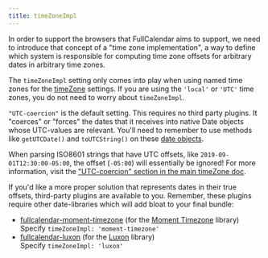 ```yaml
---
title: timeZoneImpl
---
```


In order to support the browsers that FullCalendar aims to support, we need to introduce that concept of a "time zone implementation", a way to define which system is responsible for computing time zone offsets for arbitrary dates in arbitrary time zones.

The `timeZoneImpl` setting only comes into play when using named time zones for the [timeZone](timeZone) settings. If you are using the `'local'` or `'UTC'` time zones, you do not need to worry about `timeZoneImpl`.

`"UTC-coercion"` is the default setting. This requires no third party plugins. It "coerces" or "forces" the dates that it receives into native Date objects whose UTC-values are relevant. You'll need to remember to use methods like `getUTCDate()` and `toUTCString()` on these [date objects](date-object).

When parsing ISO8601 strings that have UTC offsets, like `2019-09-01T12:30:00-05:00`, the offset (`-05:00`) will essentially be ignored! For more information, visit the ["UTC-coercion" section in the main timeZone doc](timeZone#UTC-coercion).

If you'd like a more proper solution that represents dates in their true offsets, third-party plugins are available to you. Remember, these plugins require other date-libraries which will add bloat to your final bundle:

- [fullcalendar-moment-timezone](moment-plugins#fullcalendar-moment-timezone) (for the [Moment Timezone](https://momentjs.com/timezone/) library)<br />Specify `timeZoneImpl: 'moment-timezone'`
- [fullcalendar-luxon](luxon-plugin) (for the [Luxon](https://moment.github.io/luxon/) library)<br />Specify `timeZoneImpl: 'luxon'`
